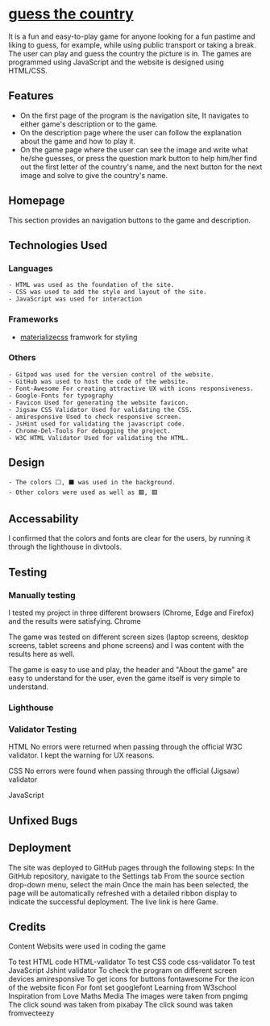# [guess the country](https://christianalamassi.github.io/guess-the-country/)

It is a fun and easy-to-play game for anyone looking for a fun pastime and liking to guess, for example, while using public transport or taking a break. The user can play and guess the country the picture is in. The games are programmed using JavaScript and the website is designed using HTML/CSS.

## Features
- On the first page of the program is the navigation site, It navigates to either game's description or to the game.
- On the description page where the user can follow the explanation about the game and how to play it.
- On the game page where the user can see the image and write what he/she guesses, or press the question mark button to help him/her find out the first letter of the country's name, and the next button for the next image and solve to give the country's name.

## Homepage
This section provides an navigation buttons to the game and description.

## Technologies Used
### Languages
    - HTML was used as the foundation of the site.
    - CSS was used to add the style and layout of the site.
    - JavaScript was used for interaction

### Frameworks
- [materializecss](https://materializecss.com/) framwork for styling

### Others
    - Gitpod was used for the version control of the website.
    - GitHub was used to host the code of the website.
    - Font-Awesome For creating attractive UX with icons responsiveness.
    - Google-Fonts for typography
    - Favicon Used for generating the website favicon.
    - Jigsaw CSS Validator Used for validating the CSS.
    - amiresponsive Used to check responsive screen.
    - JsHint used for validating the javascript code.
    - Chrome-Del-Tools For debugging the project.
    - W3C HTML Validator Used for validating the HTML.

## Design
    - The colors ⬜, ⬛ was used in the background.
    - Other colors were used as well as 🟩, 🟥

## Accessability
I confirmed that the colors and fonts are clear for the users, by running it through the lighthouse in divtools.

## Testing
### Manually testing
I tested my project in three different browsers (Chrome, Edge and Firefox) and the results were satisfying. Chrome

The game was tested on different screen sizes (laptop screens, desktop screens, tablet screens and phone screens) and I was content with the results here as well.

The game is easy to use and play, the header and "About the game" are easy to understand for the user, even the game itself is very simple to understand.

### Lighthouse


### Validator Testing
HTML
No errors were returned when passing through the official W3C validator.  I kept the warning for UX reasons.   

CSS
No errors were found when passing through the official (Jigsaw) validator   

JavaScript




## Unfixed Bugs


## Deployment
The site was deployed to GitHub pages through the following steps: In the GitHub repository, navigate to the Settings tab From the source section drop-down menu, select the main Once the main has been selected, the page will be automatically refreshed with a detailed ribbon display to indicate the successful deployment. The live link is here Game.

## Credits
Content
Websits were used in coding the game

To test HTML code HTML-validator
To test CSS code css-validator
To test JavaScript Jshint validator
To check the program on different screen devices amiresponsive
To get icons for buttons fontawesome
For the icon of the website ficon
For font set googlefont
Learning from W3school
Inspiration from Love Maths
Media
The images were taken from pngimg
The click sound was taken from pixabay
The click sound was taken fromvecteezy

